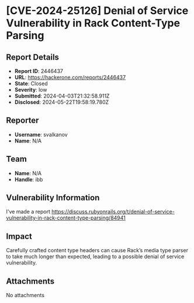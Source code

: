 # [CVE-2024-25126] Denial of Service Vulnerability in Rack Content-Type Parsing

## Report Details
- **Report ID**: 2446437
- **URL**: https://hackerone.com/reports/2446437
- **State**: Closed
- **Severity**: low
- **Submitted**: 2024-04-03T21:32:58.911Z
- **Disclosed**: 2024-05-22T19:58:19.780Z

## Reporter
- **Username**: svalkanov
- **Name**: N/A

## Team
- **Name**: N/A
- **Handle**: ibb

## Vulnerability Information
I've made a report https://discuss.rubyonrails.org/t/denial-of-service-vulnerability-in-rack-content-type-parsing/84941

## Impact

Carefully crafted content type headers can cause Rack’s media type parser to take much longer than expected, leading to a possible denial of service vulnerability.

## Attachments
No attachments
